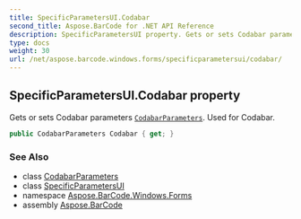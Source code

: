 ```yaml
---
title: SpecificParametersUI.Codabar
second_title: Aspose.BarCode for .NET API Reference
description: SpecificParametersUI property. Gets or sets Codabar parameters CodabarParameters. Used for Codabar
type: docs
weight: 30
url: /net/aspose.barcode.windows.forms/specificparametersui/codabar/
---
```

## SpecificParametersUI.Codabar property

Gets or sets Codabar parameters [`CodabarParameters`](../../../aspose.barcode.generation/codabarparameters/). Used for Codabar.

```csharp
public CodabarParameters Codabar { get; }
```

### See Also

* class [CodabarParameters](../../../aspose.barcode.generation/codabarparameters/)
* class [SpecificParametersUI](../)
* namespace [Aspose.BarCode.Windows.Forms](../../specificparametersui/)
* assembly [Aspose.BarCode](../../../)


